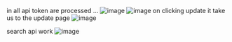 in all api token are processed ...
![image](https://github.com/Deepakrocknow/tiget_5/assets/130336302/2344dba2-d91a-413f-8d66-7623b84eff00)
![image](https://github.com/Deepakrocknow/tiget_5/assets/130336302/4f535ca9-2a38-481a-a428-5a5615fd2e6d)
on clicking update it take us to the update page 
![image](https://github.com/Deepakrocknow/tiget_5/assets/130336302/f2df8cea-85e6-421b-bab7-109618b090e7)

search api work
![image](https://github.com/Deepakrocknow/tiget_5/assets/130336302/abd51d75-3010-4707-998e-c2413a561d14)
